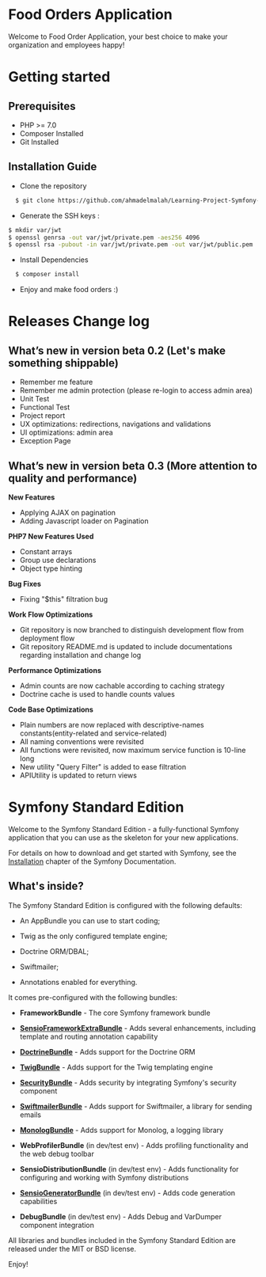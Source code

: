 Food Orders Application
=======================

Welcome to Food Order Application, your best choice to make your organization and employees happy!

Getting started
===============
Prerequisites
-------------
* PHP >= 7.0
* Composer Installed
* Git Installed

Installation Guide
------------------
* Clone the repository

``` bash
  $ git clone https://github.com/ahmadelmalah/Learning-Project-Symfony-Restaurants-Orders.git
```
* Generate the SSH keys :

``` bash
$ mkdir var/jwt
$ openssl genrsa -out var/jwt/private.pem -aes256 4096
$ openssl rsa -pubout -in var/jwt/private.pem -out var/jwt/public.pem
```
* Install Dependencies

``` bash
  $ composer install
```
* Enjoy and make food orders :)

Releases Change log
===================
What’s new in version beta 0.2 (Let's make something shippable)
-------------------------------------
* Remember me feature
* Remember me admin protection (please re-login to access admin area)
* Unit Test
* Functional Test
* Project report
* UX optimizations: redirections, navigations and validations
* UI optimizations: admin area
* Exception Page

What’s new in version beta 0.3 (More attention to quality and performance)
--------------------------------------------------------------------------
**New Features**
* Applying AJAX on pagination
* Adding Javascript loader on Pagination

**PHP7 New Features Used**
* Constant arrays
* Group use declarations
* Object type hinting

**Bug Fixes**
* Fixing "$this" filtration bug

**Work Flow Optimizations**
* Git repository is now branched to distinguish development flow from deployment flow
* Git repository README.md is updated to include documentations regarding installation and change log

**Performance Optimizations**
* Admin counts are now cachable according to caching strategy
* Doctrine cache is used to handle counts values

**Code Base Optimizations**
* Plain numbers are now replaced with descriptive-names constants(entity-related and service-related)
* All naming conventions were revisited
* All functions were revisited, now maximum service function is 10-line long
* New utility "Query Filter" is added to ease filtration
* APIUtility is updated to return views


Symfony Standard Edition
========================

Welcome to the Symfony Standard Edition - a fully-functional Symfony
application that you can use as the skeleton for your new applications.

For details on how to download and get started with Symfony, see the
[Installation][1] chapter of the Symfony Documentation.

What's inside?
--------------

The Symfony Standard Edition is configured with the following defaults:

  * An AppBundle you can use to start coding;

  * Twig as the only configured template engine;

  * Doctrine ORM/DBAL;

  * Swiftmailer;

  * Annotations enabled for everything.

It comes pre-configured with the following bundles:

  * **FrameworkBundle** - The core Symfony framework bundle

  * [**SensioFrameworkExtraBundle**][6] - Adds several enhancements, including
    template and routing annotation capability

  * [**DoctrineBundle**][7] - Adds support for the Doctrine ORM

  * [**TwigBundle**][8] - Adds support for the Twig templating engine

  * [**SecurityBundle**][9] - Adds security by integrating Symfony's security
    component

  * [**SwiftmailerBundle**][10] - Adds support for Swiftmailer, a library for
    sending emails

  * [**MonologBundle**][11] - Adds support for Monolog, a logging library

  * **WebProfilerBundle** (in dev/test env) - Adds profiling functionality and
    the web debug toolbar

  * **SensioDistributionBundle** (in dev/test env) - Adds functionality for
    configuring and working with Symfony distributions

  * [**SensioGeneratorBundle**][13] (in dev/test env) - Adds code generation
    capabilities

  * **DebugBundle** (in dev/test env) - Adds Debug and VarDumper component
    integration

All libraries and bundles included in the Symfony Standard Edition are
released under the MIT or BSD license.

Enjoy!

[1]:  https://symfony.com/doc/3.2/setup.html
[6]:  https://symfony.com/doc/current/bundles/SensioFrameworkExtraBundle/index.html
[7]:  https://symfony.com/doc/3.2/doctrine.html
[8]:  https://symfony.com/doc/3.2/templating.html
[9]:  https://symfony.com/doc/3.2/security.html
[10]: https://symfony.com/doc/3.2/email.html
[11]: https://symfony.com/doc/3.2/logging.html
[12]: https://symfony.com/doc/3.2/assetic/asset_management.html
[13]: https://symfony.com/doc/current/bundles/SensioGeneratorBundle/index.html
